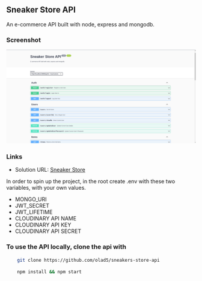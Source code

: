 ## Sneaker Store API

An e-commerce API built with node, express and mongodb.

### Screenshot

![](./public/uploads/sneaker-store-api-swagger.png)

### Links

- Solution URL: [Sneaker Store](https://sneaker-store-api.herokuapp.com/api-docs/)


In order to spin up the project, in the root create .env with these two variables, with your own values.

* MONGO_URI 
* JWT_SECRET
* JWT_LIFETIME
* CLOUDINARY API NAME
* CLOUDINARY API KEY
* CLOUDINARY API SECRET

### To use the API locally, clone the api with
```bash
    git clone https://github.com/olad5/sneakers-store-api
```

```bash
    npm install && npm start
```

